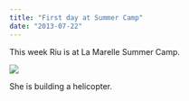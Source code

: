 ```yaml
---
title: "First day at Summer Camp"
date: "2013-07-22"
---
```


This week Riu is at La Marelle Summer Camp.

![](images/tumblr_inline_mqbvipTSe21qz4rgp.jpg)

She is building a helicopter.
